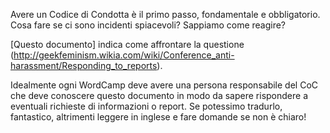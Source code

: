 Avere un Codice di Condotta è il primo passo, fondamentale e obbligatorio.
Cosa fare se ci sono incidenti spiacevoli? Sappiamo come reagire? 

[Questo documento] indica come affrontare la questione (http://geekfeminism.wikia.com/wiki/Conference_anti-harassment/Responding_to_reports).

Idealmente ogni WordCamp deve avere una persona responsabile del CoC che deve conoscere questo documento in modo da sapere rispondere a eventuali richieste di informazioni o report.
Se potessimo tradurlo, fantastico, altrimenti leggere in inglese e fare domande se non è chiaro!
